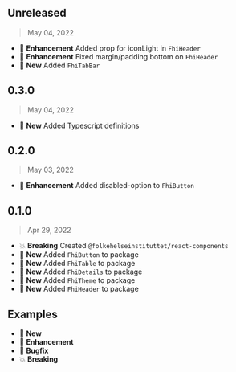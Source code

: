 

## Unreleased

> May 04, 2022

* :tada: **Enhancement** Added prop for iconLight in `FhiHeader`
* :tada: **Enhancement** Fixed margin/padding bottom on `FhiHeader`
* :nut_and_bolt: **New** Added `FhiTabBar`


## 0.3.0

> May 04, 2022

* :nut_and_bolt: **New** Added Typescript definitions


## 0.2.0

> May 03, 2022

* :tada: **Enhancement** Added disabled-option to `FhiButton`


## 0.1.0

> Apr 29, 2022

* :boom: **Breaking** Created `@folkehelseinstituttet/react-components`
* :nut_and_bolt: **New** Added `FhiButton` to package
* :nut_and_bolt: **New** Added `FhiTable` to package
* :nut_and_bolt: **New** Added `FhiDetails` to package
* :nut_and_bolt: **New** Added `FhiTheme` to package
* :nut_and_bolt: **New** Added `FhiHeader` to package


## Examples

* :nut_and_bolt: **New**
* :tada: **Enhancement**
* :bug: **Bugfix**
* :boom: **Breaking**